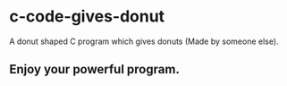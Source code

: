 # c-code-gives-donut

A donut shaped C program which gives donuts (Made by someone else).

## Enjoy your powerful program.
